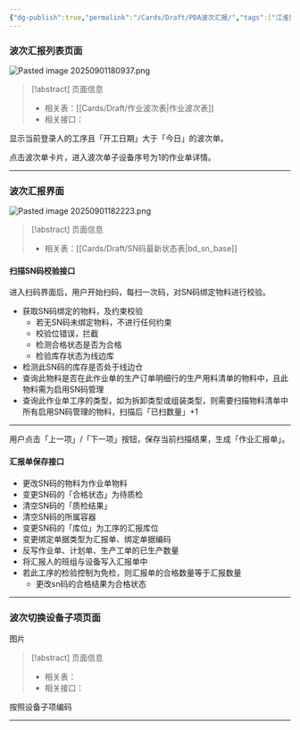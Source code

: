 ```yaml
---
{"dg-publish":true,"permalink":"/Cards/Draft/PDA波次汇报/","tags":["江淮毅昌/蝶创I-MES/MES"]}
---
```



### 波次汇报列表页面

![Pasted image 20250901180937.png](/img/user/Extras/Attachments/Pasted%20image%2020250901180937.png)

> [!abstract] 页面信息
> - 相关表：[[Cards/Draft/作业波次表\|作业波次表]]
> - 相关接口：

显示当前登录人的工序且「开工日期」大于「今日」的波次单。

点击波次单卡片，进入波次单子设备序号为1的作业单详情。

---

### 波次汇报界面

![Pasted image 20250901182223.png](/img/user/Extras/Attachments/Pasted%20image%2020250901182223.png)

> [!abstract] 页面信息
> - 相关表：[[Cards/Draft/SN码最新状态表\|bd_sn_base]]

#### 扫描SN码校验接口

进入扫码界面后，用户开始扫码，每扫一次码，对SN码绑定物料进行校验。

- 获取SN码绑定的物料，及约束校验
	- 若无SN码未绑定物料，不进行任何约束
	- 校验位错误，拦截
	- 检测合格状态是否为合格
	- 检验库存状态为线边库
- 检测此SN码的库存是否处于线边仓
- 查询此物料是否在此作业单的生产订单明细行的生产用料清单的物料中，且此物料需为启用SN码管理
- 查询此作业单工序的类型，如为拆卸类型或组装类型，则需要扫描物料清单中所有启用SN码管理的物料，扫描后「已扫数量」+1

---

用户点击「上一项」/「下一项」按钮，保存当前扫描结果，生成「作业汇报单」。

#### 汇报单保存接口



- 更改SN码的物料为作业单物料
- 变更SN码的「合格状态」为待质检
- 清空SN码的「质检结果」
- 清空SN码的所属容器
- 变更SN码的「库位」为工序的汇报库位
- 变更绑定单据类型为汇报单、绑定单据编码
- 反写作业单、计划单、生产工单的已生产数量
- 将汇报人的班组与设备写入汇报单中
- 若此工序的检验控制为免检，则汇报单的合格数量等于汇报数量
	- 更改sn码的合格结果为合格状态

---

### 波次切换设备子项页面

图片

> [!abstract] 页面信息
> - 相关表：
> - 相关接口：

按照设备子项编码

---
<style> .container {font-family: sans-serif; text-align: center;} .button-wrapper button {z-index: 1;height: 40px; width: 100px; margin: 10px;padding: 5px;} .excalidraw .App-menu_top .buttonList { display: flex;} .excalidraw-wrapper { height: 800px; margin: 50px; position: relative;} :root[dir="ltr"] .excalidraw .layer-ui__wrapper .zen-mode-transition.App-menu_bottom--transition-left {transform: none;} </style><script src="https://cdn.jsdelivr.net/npm/react@17/umd/react.production.min.js"></script><script src="https://cdn.jsdelivr.net/npm/react-dom@17/umd/react-dom.production.min.js"></script><script type="text/javascript" src="https://cdn.jsdelivr.net/npm/@excalidraw/excalidraw@0/dist/excalidraw.production.min.js"></script><div id="Drawing_2025-09-02_1358.34.excalidraw.md1"></div><script>(function(){const InitialData={"type":"excalidraw","version":2,"source":"https://github.com/zsviczian/obsidian-excalidraw-plugin/releases/tag/2.15.1","elements":[{"id":"HzQZhgQ_YgP-Vd9p9joio","type":"rectangle","x":476.6144505739212,"y":222.59443664550784,"width":104.28640747070312,"height":103.41001892089841,"angle":0,"strokeColor":"#1e1e1e","backgroundColor":"transparent","fillStyle":"solid","strokeWidth":2,"strokeStyle":"solid","roughness":0,"opacity":100,"groupIds":[],"frameId":"xGkrUzHwHDO7J0tADpvL_","index":"Zzl","roundness":null,"seed":427009766,"version":22,"versionNonce":1302389434,"isDeleted":false,"boundElements":null,"updated":1756792748696,"link":null,"locked":false},{"id":"xGkrUzHwHDO7J0tADpvL_","type":"frame","x":362.6881810426712,"y":178.77664184570312,"width":344.4079284667969,"height":247.1324462890625,"angle":0,"strokeColor":"#bbb","backgroundColor":"transparent","fillStyle":"solid","strokeWidth":2,"strokeStyle":"solid","roughness":0,"opacity":100,"groupIds":[],"frameId":null,"index":"a0","roundness":null,"seed":2137643558,"version":24,"versionNonce":56573414,"isDeleted":false,"boundElements":null,"updated":1756792748696,"link":null,"locked":false,"customData":{"frameColor":{"stroke":"#D4D4D4","fill":"#ADADAD","nameColor":"#7A7A7A"}},"name":null},{"id":"Jg6rdrL4NSMf_1Si1O7PX","type":"diamond","x":513.4214268922806,"y":559.9915161132812,"width":76.24298095703125,"height":105.1627197265625,"angle":0,"strokeColor":"#1e1e1e","backgroundColor":"transparent","fillStyle":"solid","strokeWidth":2,"strokeStyle":"solid","roughness":0,"opacity":100,"groupIds":[],"frameId":"IPz033UV5GLuf_Ekqufda","index":"a0V","roundness":null,"seed":112698726,"version":27,"versionNonce":1403550586,"isDeleted":false,"boundElements":null,"updated":1756792748696,"link":null,"locked":false},{"id":"IPz033UV5GLuf_Ekqufda","type":"frame","x":388.97886097431183,"y":524.0609130859375,"width":332.138916015625,"height":202.43829345703125,"angle":0,"strokeColor":"#bbb","backgroundColor":"transparent","fillStyle":"solid","strokeWidth":2,"strokeStyle":"solid","roughness":0,"opacity":100,"groupIds":[],"frameId":null,"index":"a1","roundness":null,"seed":1353320614,"version":19,"versionNonce":1976209702,"isDeleted":false,"boundElements":null,"updated":1756792748696,"link":null,"locked":false,"customData":{"frameColor":{"stroke":"#D4D4D4","fill":"#ADADAD","nameColor":"#7A7A7A"}},"name":null},{"id":"SLXeuF88B3OLtblvCxjk0","type":"frame","x":408.25867664813995,"y":787.8440768879226,"width":291.8265686035156,"height":237.49249267578136,"angle":0,"strokeColor":"#bbb","backgroundColor":"transparent","fillStyle":"solid","strokeWidth":2,"strokeStyle":"solid","roughness":0,"opacity":100,"groupIds":[],"frameId":null,"index":"a2","roundness":null,"seed":1290666982,"version":29,"versionNonce":247397434,"isDeleted":false,"boundElements":null,"updated":1756792748696,"link":null,"locked":false,"customData":{"frameColor":{"stroke":"#D4D4D4","fill":"#ADADAD","nameColor":"#7A7A7A"}},"name":null},{"id":"WlxEKtTta1qUaZtBmklIY","type":"frame","x":416.1459141969681,"y":1153.2845805172835,"width":301.46649169921875,"height":388.2257385253906,"angle":0,"strokeColor":"#bbb","backgroundColor":"transparent","fillStyle":"solid","strokeWidth":2,"strokeStyle":"solid","roughness":0,"opacity":100,"groupIds":[],"frameId":null,"index":"a3","roundness":null,"seed":1838192422,"version":19,"versionNonce":2112453734,"isDeleted":false,"boundElements":null,"updated":1756792748696,"link":null,"locked":false,"customData":{"frameColor":{"stroke":"#D4D4D4","fill":"#ADADAD","nameColor":"#7A7A7A"}},"name":null},{"id":"3Pk0okEJ","type":"text","x":529.0004063844681,"y":349,"width":8,"height":25,"angle":0,"strokeColor":"#1e1e1e","backgroundColor":"transparent","fillStyle":"solid","strokeWidth":2,"strokeStyle":"solid","roughness":1,"opacity":100,"groupIds":[],"frameId":"xGkrUzHwHDO7J0tADpvL_","index":"Zz","roundness":null,"seed":2003706790,"version":3,"versionNonce":1615458854,"isDeleted":true,"boundElements":null,"updated":1756792736766,"link":null,"locked":false,"text":"","rawText":"","fontSize":20,"fontFamily":5,"textAlign":"left","verticalAlign":"top","containerId":null,"originalText":"","autoResize":true,"lineHeight":1.25},{"id":"buBTPrrb","type":"text","x":504.0004063844681,"y":256,"width":8,"height":25,"angle":0,"strokeColor":"#1e1e1e","backgroundColor":"transparent","fillStyle":"solid","strokeWidth":2,"strokeStyle":"solid","roughness":1,"opacity":100,"groupIds":[],"frameId":"xGkrUzHwHDO7J0tADpvL_","index":"ZzV","roundness":null,"seed":99099834,"version":3,"versionNonce":731758138,"isDeleted":true,"boundElements":null,"updated":1756792737613,"link":null,"locked":false,"text":"","rawText":"","fontSize":20,"fontFamily":5,"textAlign":"left","verticalAlign":"top","containerId":null,"originalText":"","autoResize":true,"lineHeight":1.25}],"appState":{"theme":"light","viewBackgroundColor":"#ffffff","currentItemStrokeColor":"#1e1e1e","currentItemBackgroundColor":"transparent","currentItemFillStyle":"solid","currentItemStrokeWidth":2,"currentItemStrokeStyle":"solid","currentItemRoughness":0,"currentItemOpacity":100,"currentItemFontFamily":5,"currentItemFontSize":20,"currentItemTextAlign":"left","currentItemStartArrowhead":null,"currentItemEndArrowhead":"arrow","currentItemArrowType":"round","currentItemFrameRole":null,"scrollX":0,"scrollY":-2.842170943040401e-14,"zoom":{"value":1},"currentItemRoundness":"sharp","gridSize":20,"gridStep":5,"gridModeEnabled":false,"gridColor":{"Bold":"rgba(217, 217, 217, 0.5)","Regular":"rgba(230, 230, 230, 0.5)"},"currentStrokeOptions":null,"frameRendering":{"enabled":true,"clip":true,"name":true,"outline":true,"markerName":true,"markerEnabled":true},"objectsSnapModeEnabled":false,"activeTool":{"type":"selection","customType":null,"locked":false,"fromSelection":false,"lastActiveTool":null}},"files":{}};InitialData.scrollToContent=true;App=()=>{const e=React.useRef(null),t=React.useRef(null),[n,i]=React.useState({width:void 0,height:void 0});return React.useEffect(()=>{i({width:t.current.getBoundingClientRect().width,height:t.current.getBoundingClientRect().height});const e=()=>{i({width:t.current.getBoundingClientRect().width,height:t.current.getBoundingClientRect().height})};return window.addEventListener("resize",e),()=>window.removeEventListener("resize",e)},[t]),React.createElement(React.Fragment,null,React.createElement("div",{className:"excalidraw-wrapper",ref:t},React.createElement(ExcalidrawLib.Excalidraw,{ref:e,width:n.width,height:n.height,initialData:InitialData,viewModeEnabled:!0,zenModeEnabled:!0,gridModeEnabled:!1})))},excalidrawWrapper=document.getElementById("Drawing_2025-09-02_1358.34.excalidraw.md1");ReactDOM.render(React.createElement(App),excalidrawWrapper);})();</script>